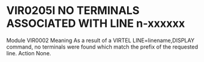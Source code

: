 # VIR0205I NO TERMINALS ASSOCIATED WITH LINE n-xxxxxx
Module
    VIR0002
Meaning
    As a result of a VIRTEL LINE=linename,DISPLAY command, no terminals were found which match the prefix of the requested line.
Action
    None.
